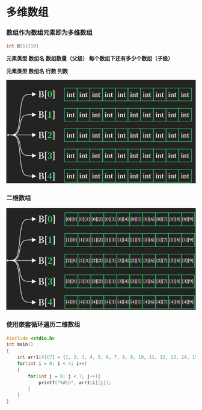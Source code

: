 # 多维数组

### 数组作为数组元素即为多维数组

```c
int B[5][10]
```

**元素类型   数组名  数组数量（父级）  每个数组下还有多少个数组（子级）**

**元素类型   数组名  行数  列数**

![image-20221208195744626](images/image-20221208195744626.png)

### 二维数组

![image-20221208195752924](images/image-20221208195752924.png)

### 使用嵌套循环遍历二维数组

```c
#include <stdio.h>
int main()
{
    int arr1[4][7] = {1, 2, 3, 4, 5, 6, 7, 8, 9, 10, 11, 12, 13, 14, 15, 16, 17, 18, 19, 20, 21, 22, 23, 24, 25, 26, 27, 28};
    for(int i = 0; i < 4; i++)
    {
        for(int j = 0; j < 7; j++){
            printf("%d\n", arr1[i][j]);
        }
    }
}
```

